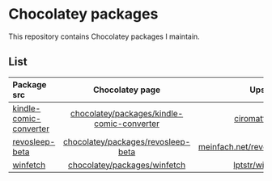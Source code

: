 # Chocolatey packages
This repository contains Chocolatey packages I maintain.
## List
| Package src | Chocolatey page | Upstream |
|:-------------|:------:|-------------:|
| [kindle-comic-converter](kindle-comic-converter/) | [chocolatey/packages/kindle-comic-converter](https://chocolatey.org/packages/kindle-comic-converter/) |[ciromattia/kcc](https://github.com/ciromattia/kcc) |
| [revosleep-beta](revosleep-beta/) | [chocolatey/packages/revosleep-beta](https://chocolatey.org/packages/revosleep-beta/) |[meinfach.net/revosleep](https://www.meinfach.net/revosleep/) |
| [winfetch](winfetch/) | [chocolatey/packages/winfetch](https://chocolatey.org/packages/winfetch/) |[lptstr/winfetch](https://github.com/lptstr/winfetch) |